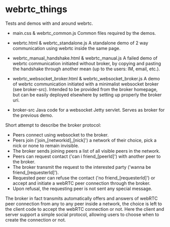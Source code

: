 webrtc_things
=============

Tests and demos with and around webrtc.

* main.css & webrtc_common.js
Common files required by the demos.

* webrtc.html & webrtc_standalone.js
A standalone demo of 2 way communication using webrtc inside the same page.

* webrtc_manual_handshake.html & webrtc_manual.js
A failed demo of webrtc communication initiated without broker, by copying and pasting the handshake through another mean (up to the users: IM, email, etc.).

* webrtc_websocket_broker.html & webrtc_websocket_broker.js
A demo of webrtc communication initiated with a minimalist websocket broker (see broker-src).
Intended to be provided from the broker homepage, but can be easily deployed elsewhere by setting up properly the broker uri.

* broker-src
Java code for a websocket Jetty servlet. Serves as broker for the previous demo.

Short attempt to describe the broker protocol:
- Peers connect using websocket to the broker.
- Peers join ('join_[networkid]_[nick]') a network of their choice, pick a nick or none to remain invisible.
- The broker sends joining peers a list of all visible peers in the network.
- Peers can request contact ('can i friend_[peerId]') with another peer to the broker.
- The broker transmit the request to the interested party ('wanna be friend_[requesterId]').
- Requested peer can refuse the contact ('no friend_[requesterId]') or accept and initiate a webRTC peer connection through the broker.
- Upon refusal, the requesting peer is not sent any special message.

The broker in fact transmits automatically offers and answers of webRTC peer connection from any to any peer inside a network, the choice is left to the client code to accept the webRTC connection or not.
Here the client and server support a simple social protocol, allowing users to choose when to create the connection or not.
